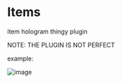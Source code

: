 # Items
 item hologram thingy plugin
 
 NOTE: THE PLUGIN IS NOT PERFECT
 
 example:
 
 ![image](https://user-images.githubusercontent.com/71462008/135734668-215112f2-928f-4544-8c0f-917e3e4ca2f4.png)

